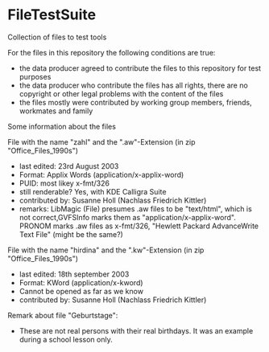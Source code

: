 # FileTestSuite
Collection of files to test tools

For the files in this repository the following conditions are true:

* the data producer agreed to contribute the files to this repository for test purposes 
* the data producer who contribute the files has all rights, there are no copyright or other legal problems with the content of the files
* the files mostly were contributed by working group members, friends, workmates and family


Some information about the files

File with the name "zahl" and the ".aw"-Extension (in zip "Office_Files_1990s")
* last edited: 23rd August 2003
* Format: Applix Words (application/x-applix-word)
* PUID: most likey x-fmt/326
* still renderable? Yes, with KDE Calligra Suite
* contributed by: Susanne Holl (Nachlass Friedrich Kittler)
* remarks: LibMagic (File) presumes .aw files to be "text/html", which is not correct,GVFSInfo marks them as "application/x-applix-word". PRONOM marks .aw files as x-fmt/326, "Hewlett Packard AdvanceWrite Text File" (might be the same?)

File with the name "hirdina" and the ".kw"-Extension (in zip "Office_Files_1990s")
* last edited: 18th september 2003
* Format: KWord (application/x-kword)
* Cannot be opened as far as we know
* contributed by: Susanne Holl (Nachlass Friedrich Kittler)

Remark about file "Geburtstage":
* These are not real persons with their real birthdays. It was an example during a school lesson only.
